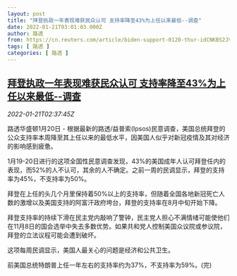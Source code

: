 ```yaml
---
layout: post
title: "拜登执政一年表现难获民众认可 支持率降至43%为上任以来最低--调查"
date: 2022-01-21T03:01:03.000Z
author: 路透
from: https://cn.reuters.com/article/biden-support-0120-thur-idCNKBS2JV06H
tags: [ 路透 ]
categories: [ 路透 ]
---
```

<!--1642734063000-->
[拜登执政一年表现难获民众认可 支持率降至43%为上任以来最低--调查](https://cn.reuters.com/article/biden-support-0120-thur-idCNKBS2JV06H)
------

<div>
<div><i>2022-01-21T02:37:45Z</i></div><p>路透华盛顿1月20日 - 根据最新的路透/益普索(Ipsos)民意调查，美国总统拜登的公众支持率本周降至其上任以来的最低水平，因美国人似乎对新冠疫情及其对经济的影响感到疲惫。</p><p>1月19-20日进行的这项全国性民意调查发现，43%的美国成年人认可拜登任内的表现，而52%的人不认可，其余的人不确定。之前一周的民调显示，拜登的支持率为45%，不支持率为50%。</p><p>拜登在上任的头几个月里保持着50%以上的支持率，但随着全国各地新冠死亡人数的激增以及美国支持的阿富汗政府垮台，拜登的支持率在8月中旬开始下降。</p><p>拜登支持率的持续下滑在民主党内敲响了警钟，民主党人担心不满情绪可能使他们在11月8日的国会选举中失去多数优势。如果共和党人控制美国众议院或参议院，拜登的立法议程可能会遭到破坏。</p><p>这项每周民调显示，美国人最关心的问题是经济和公共卫生。</p><p>前美国总统特朗普上任一年左右的支持率约为37%，不支持率为59%。(完)</p>
</div>
